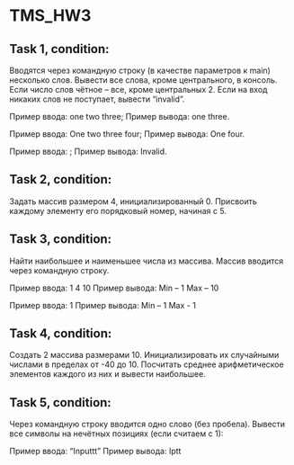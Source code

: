 # TMS_HW3

## Task 1, condition:
Вводятся через командную строку (в качестве параметров к main) несколько слов. Вывести все слова, кроме центрального, в консоль. Если число слов чётное – все, кроме центральных 2. Если на вход никаких слов не поступает, вывести “invalid”.

Пример ввода: one two three; Пример вывода: one three.

Пример ввода: One two three four; Пример вывода: One four.

Пример ввода: ; Пример вывода: Invalid.

## Task 2, condition:
Задать массив размером  4, инициализированный 0. Присвоить каждому элементу его порядковый номер, начиная с 5.

## Task 3, condition:
Найти наибольшее и наименьшее числа из массива. Массив вводится через командную строку.

Пример ввода:
1 4 10
Пример вывода:
Min – 1
Max – 10

Пример ввода:
1
Пример вывода:
Min – 1
Max  -  1

## Task 4, condition:
Создать 2 массива размерами 10. Инициализировать их случайными числами в пределах от -40 до 10. Посчитать среднее арифметическое элементов каждого из них и вывести наибольшее.

## Task 5, condition:
Через командную строку вводится одно слово (без пробела). Вывести все символы на нечётных позициях (если считаем с  1):

Пример ввода:
“Inputtt”
Пример вывода:
Iptt
